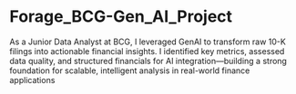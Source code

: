 # Forage_BCG-Gen_AI_Project
As a Junior Data Analyst at BCG, I leveraged GenAI to transform raw 10-K filings into actionable financial insights. I identified key metrics, assessed data quality, and structured financials for AI integration—building a strong foundation for scalable, intelligent analysis in real-world finance applications
